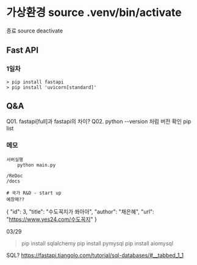 # 가상환경 source .venv/bin/activate
종료 source deactivate
## Fast API

### 1일차
    > pip install fastapi
    > pip install 'uvicorn[standard]'

## Q&A
Q01. fastapi[full]과 fastapi의 차이?
Q02. python --version 처럼 버전 확인 
    pip list

### 메모

    서버실행
        python main.py

    /ReDoc
    /docs

    # 국가 R&D - start up
    예창패??

    
 { "id": 3, "title": "수도꼭지가 쏴아아", "author": "채은혜", "url": "https://www.yes24.com/수도꼭지" }

03/29

 > pip install sqlalchemy
 > pip install pymysql
 > pip install aiomysql

SQL?
     https://fastapi.tiangolo.com/tutorial/sql-databases/#__tabbed_1_1


<!-- pip install python-multipart -->
